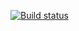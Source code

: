 [![Build status](https://ci.appveyor.com/api/projects/status/liuw693a500gu21c?svg=true)](https://ci.appveyor.com/project/Evgeniakoch/autotasting-selenide)

